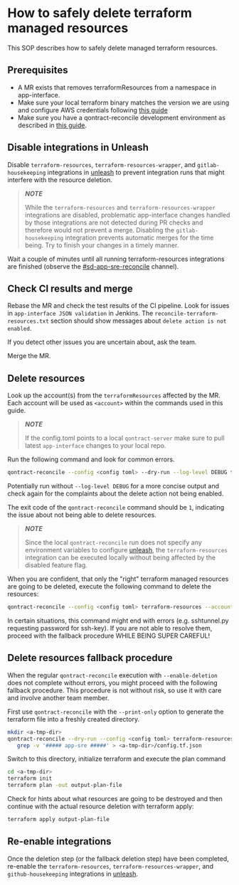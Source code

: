 # How to safely delete terraform managed resources

This SOP describes how to safely delete managed terraform resources.

## Prerequisites

* A MR exists that removes terraformResources from a namespace in app-interface.
* Make sure your local terraform binary matches the version we are using and configure AWS credentials following
  [this guide](https://gitlab.cee.redhat.com/service/app-interface/-/blob/master/docs/app-sre/sop/terraform-quickstart.md)
* Make sure you have a qontract-reconcile development environment as described
  in [this guide](https://gitlab.cee.redhat.com/service/app-interface/-/tree/master/docs/app-sre/sop/app-interface-development-environment-setup.md).

## Disable integrations in Unleash

Disable `terraform-resources`, `terraform-resources-wrapper`, and `gitlab-housekeeping` integrations
in [unleash](https://app-interface.unleash.devshift.net/) to prevent integration runs that might interfere with the
resource deletion.


> ***NOTE***
> 
> While the `terraform-resources` and `terraform-resources-wrapper` integrations are disabled, problematic app-interface
> changes handled by those integrations are not detected during PR checks and therefore would not prevent a merge.
> Disabling the `gitlab-housekeeping` integration prevents automatic merges for the time being. Try to finish your
> changes in a timely manner.

Wait a couple of minutes until all running terraform-resources integrations are finished
(observe the [#sd-app-sre-reconcile](https://coreos.slack.com/archives/CS0E65QCV) channel).

## Check CI results and merge

Rebase the MR and check the test results of the CI pipeline. Look for issues in `app-interface JSON validation` in
Jenkins. The `reconcile-terraform-resources.txt` section should show messages about `delete action is not enabled`.

If you detect other issues you are uncertain about, ask the team.

Merge the MR.

## Delete resources

Look up the account(s) from the `terraformResources` affected by the MR. Each account will be used as `<account>`
within the commands used in this guide.

> ***NOTE***
>
> If the config.toml points to a local `qontract-server` make sure to pull latest `app-interface`
> changes to your local repo.

Run the following command and look for common errors.

```bash
qontract-reconcile --config <config toml> --dry-run --log-level DEBUG terraform-resources --account-name <account>
```

Potentially run without `--log-level DEBUG` for a more concise output and check again for the complaints about the
delete action not being enabled.

The exit code of the `qontract-reconcile` command should be `1`, indicating the issue about not being able to delete
resources.

> ***NOTE***
> 
> Since the local `qontract-reconcile` run does not specify any environment variables to configure
> [unleash](https://app-interface.unleash.devshift.net/), the `terraform-resources` integration can be executed 
> locally without being affected by the disabled feature flag.

When you are confident, that only the "right" terraform managed resources are going to be deleted, execute the following
command to delete the resources:

```bash
qontract-reconcile --config <config toml> terraform-resources --account-name <account> --enable-deletion
```

In certain situations, this command might end with errors (e.g. sshtunnel.py requesting password for
ssh-key). If you are not able to resolve them, proceed with the fallback procedure WHILE BEING SUPER CAREFUL!

## Delete resources fallback procedure

When the regular `qontract-reconcile` execution with `--enable-deletion` does not complete without errors, you might
proceed with the following fallback procedure. This procedure is not without risk, so use it with care and involve
another team member.

First use `qontract-reconcile` with the `--print-only` option to generate the terraform file into a freshly 
created directory.

```bash
mkdir <a-tmp-dir>
qontract-reconcile --dry-run --config <config toml> terraform-resources --print-only --account-name <account> | \
   grep -v '##### app-sre #####' > <a-tmp-dir>/config.tf.json
```

Switch to this directory, initialize terraform and execute the plan command

```bash
cd <a-tmp-dir>
terraform init
terraform plan -out output-plan-file
```

Check for hints about what resources are going to be destroyed and then continue with the actual resource deletion
with terraform apply:

```bash
terraform apply output-plan-file
```

## Re-enable integrations

Once the deletion step (or the fallback deletion step) have been completed, re-enable the `terraform-resources`,
`terraform-resources-wrapper`, and `github-housekeeping` integrations in 
[unleash](https://app-interface.unleash.devshift.net/).
